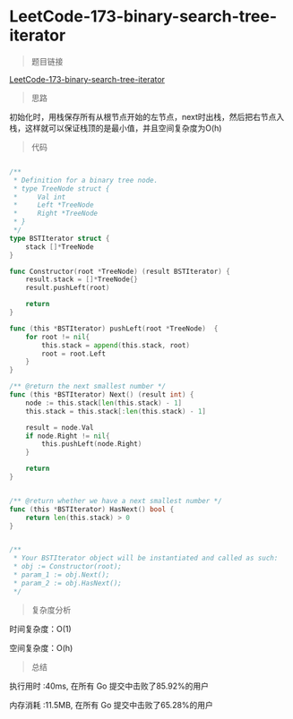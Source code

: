 # LeetCode-173-binary-search-tree-iterator

>题目链接

[LeetCode-173-binary-search-tree-iterator](https://leetcode-cn.com/problems/binary-search-tree-iterator/)

>思路

初始化时，用栈保存所有从根节点开始的左节点，next时出栈，然后把右节点入栈，这样就可以保证栈顶的是最小值，并且空间复杂度为O(h)

>代码

```go

/**
 * Definition for a binary tree node.
 * type TreeNode struct {
 *     Val int
 *     Left *TreeNode
 *     Right *TreeNode
 * }
 */
type BSTIterator struct {
    stack []*TreeNode
}

func Constructor(root *TreeNode) (result BSTIterator) {
    result.stack = []*TreeNode{}
    result.pushLeft(root)

    return
}

func (this *BSTIterator) pushLeft(root *TreeNode)  {
    for root != nil{
        this.stack = append(this.stack, root)
        root = root.Left
    }
}

/** @return the next smallest number */
func (this *BSTIterator) Next() (result int) {
    node := this.stack[len(this.stack) - 1]
    this.stack = this.stack[:len(this.stack) - 1]

    result = node.Val
    if node.Right != nil{
        this.pushLeft(node.Right)
    }

    return
}


/** @return whether we have a next smallest number */
func (this *BSTIterator) HasNext() bool {
    return len(this.stack) > 0
}


/**
 * Your BSTIterator object will be instantiated and called as such:
 * obj := Constructor(root);
 * param_1 := obj.Next();
 * param_2 := obj.HasNext();
 */


```

>复杂度分析

时间复杂度：O(1)

空间复杂度：O(h)

>总结

执行用时 :40ms, 在所有 Go 提交中击败了85.92%的用户
 
内存消耗 :11.5MB, 在所有 Go 提交中击败了65.28%的用户
